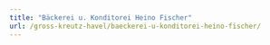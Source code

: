 ```yaml
---
title: "Bäckerei u. Konditorei Heino Fischer"
url: /gross-kreutz-havel/baeckerei-u-konditorei-heino-fischer/
---
```

